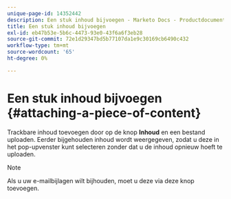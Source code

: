 ```yaml
---
unique-page-id: 14352442
description: Een stuk inhoud bijvoegen - Marketo Docs - Productdocumentatie
title: Een stuk inhoud bijvoegen
exl-id: eb47b53e-5b6c-4473-93e0-43f6a6f3eb28
source-git-commit: 72e1d29347bd5b77107da1e9c30169cb6490c432
workflow-type: tm+mt
source-wordcount: '65'
ht-degree: 0%

---
```


# Een stuk inhoud bijvoegen {#attaching-a-piece-of-content}

Trackbare inhoud toevoegen door op de knop **Inhoud** en een bestand uploaden. Eerder bijgehouden inhoud wordt weergegeven, zodat u deze in het pop-upvenster kunt selecteren zonder dat u de inhoud opnieuw hoeft te uploaden.

>[!NOTE]
>
>Als u uw e-mailbijlagen wilt bijhouden, moet u deze via deze knop toevoegen.
